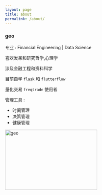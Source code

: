 ```yaml
---
layout: page
title: about
permalink: /about/
---
```


<h3>geo</h3>

专业 : Financial Engineering \| Data Science

喜欢发呆和研究哲学,心理学

涉及金融工程和资料科学

目前自学 `flask` 和 `flutterflow`

量化交易 `freqtrade` 使用者

管理工具 :

- 时间管理
- 决策管理
- 健康管理

<p>
<img align="left" width='300' height='195' src="https://github-readme-stats.vercel.app/api/top-langs/?username=geomuse&count_private=true&show_icons=true&layout=compact" alt="geo"/>
</p>